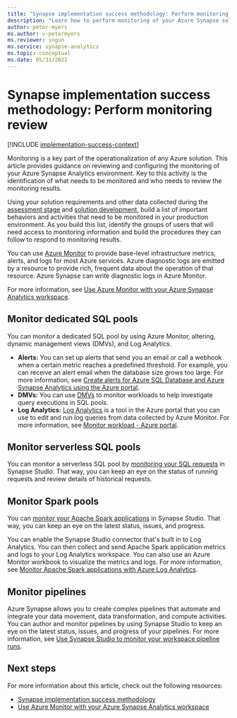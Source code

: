 ```yaml
---
title: "Synapse implementation success methodology: Perform monitoring review"
description: "Learn how to perform monitoring of your Azure Synapse solution."
author: peter-myers
ms.author: v-petermyers
ms.reviewer: sngun
ms.service: synapse-analytics
ms.topic: conceptual
ms.date: 05/31/2022
---
```


# Synapse implementation success methodology: Perform monitoring review

[!INCLUDE [implementation-success-context](includes/implementation-success-context.md)]

Monitoring is a key part of the operationalization of any Azure solution. This article provides guidance on reviewing and configuring the monitoring of your Azure Synapse Analytics environment. Key to this activity is the identification of what needs to be monitored and who needs to review the monitoring results.

Using your solution requirements and other data collected during the [assessment stage](implementation-success-assess-environment.md) and [solution development](implementation-success-evaluate-solution-development-environment-design.md), build a list of important behaviors and activities that need to be monitored in your production environment. As you build this list, identify the groups of users that will need access to monitoring information and build the procedures they can follow to respond to monitoring results.

You can use [Azure Monitor](/azure/azure-monitor/overview) to provide base-level infrastructure metrics, alerts, and logs for most Azure services. Azure diagnostic logs are emitted by a resource to provide rich, frequent data about the operation of that resource. Azure Synapse can write diagnostic logs in Azure Monitor.

For more information, see [Use Azure Monitor with your Azure Synapse Analytics workspace](../monitoring/how-to-monitor-using-azure-monitor.md).

## Monitor dedicated SQL pools

You can monitor a dedicated SQL pool by using Azure Monitor, altering, dynamic management views (DMVs), and Log Analytics.

- **Alerts:** You can set up alerts that send you an email or call a webhook when a certain metric reaches a predefined threshold. For example, you can receive an alert email when the database size grows too large. For more information, see [Create alerts for Azure SQL Database and Azure Synapse Analytics using the Azure portal](/azure/azure-sql/database/alerts-insights-configure-portal).
- **DMVs:** You can use [DMVs](../sql-data-warehouse/sql-data-warehouse-manage-monitor.md) to monitor workloads to help investigate query executions in SQL pools.
- **Log Analytics:** [Log Analytics](/azure/azure-monitor/logs/log-analytics-tutorial) is a tool in the Azure portal that you can use to edit and run log queries from data collected by Azure Monitor. For more information, see [Monitor workload - Azure portal](../sql-data-warehouse/sql-data-warehouse-monitor-workload-portal.md).

## Monitor serverless SQL pools

You can monitor a serverless SQL pool by [monitoring your SQL requests](../monitoring/how-to-monitor-sql-requests.md) in Synapse Studio. That way, you can keep an eye on the status of running requests and review details of historical requests.

## Monitor Spark pools

You can [monitor your Apache Spark applications](../monitoring/apache-spark-applications.md) in Synapse Studio. That way, you can keep an eye on the latest status, issues, and progress.

You can enable the Synapse Studio connector that's built in to Log Analytics. You can then collect and send Apache Spark application metrics and logs to your Log Analytics workspace. You can also use an Azure Monitor workbook to visualize the metrics and logs. For more information, see [Monitor Apache Spark applications with Azure Log Analytics](../spark/apache-spark-azure-log-analytics.md).

## Monitor pipelines

 Azure Synapse allows you to create complex pipelines that automate and integrate your data movement, data transformation, and compute activities. You can author and monitor pipelines by using Synapse Studio to keep an eye on the latest status, issues, and progress of your pipelines. For more information, see [Use Synapse Studio to monitor your workspace pipeline runs](../monitoring/how-to-monitor-pipeline-runs.md).

## Next steps

For more information about this article, check out the following resources:

- [Synapse implementation success methodology](implementation-success-overview.md)
- [Use Azure Monitor with your Azure Synapse Analytics workspace](../monitoring/how-to-monitor-using-azure-monitor.md)
